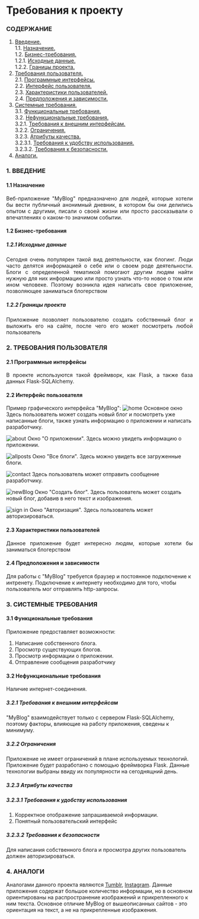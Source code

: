 # Требования к проекту
### СОДЕРЖАНИЕ
  1.  [Введение.](#1) <br>
    1.1. [Назначение.](#1.1) <br>
    1.2. [Бизнес-требования.](#1.2) <br>
      1.2.1. [Исходные данные.](#1.2.1) <br>
      1.2.2. [Границы проекта.](#1.2.2) <br>
  2. [Требования пользователя.](#2) <br>
    2.1. [Программные интерфейсы.](#2.1) <br>
    2.2. [Интерфейс пользователя.](#2.2) <br>
    2.3. [Характеристики пользователей.](#2.3) <br>
    2.4. [Предположения и зависимости.](#2.4) <br>
  3. [Системные требования.](#3) <br>
    3.1. [Функциональные требования.](#3.1) <br>
    3.2. [Нефункциональные требования.](#3.2) <br>
      3.2.1. [Требования к внешним интерфейсам.](3.2.1) <br>
      3.2.2. [Ограничения.](3.2.2) <br>
      3.2.3. [Атрибуты качества.](3.2.3) <br>
      3.2.3.1. [Требования к удобству использования.](3.2.3.1) <br>
      3.2.3.2. [Требования к безопасности.](3.2.3.2) <br>
  4. [Аналоги.](#4) <br>
  
### 1. ВВЕДЕНИЕ <a name="1"></a>
#### 1.1 Назначение <a name="1.1"></a>
<p align="justify">Веб-приложение "MyBlog" предназначено для людей, которые хотели бы вести публичный анонимный дневник, в котором бы они делились опытом с другими, писали о своей жизни или просто рассказывали о впечатлениях о каком-то значимом событии.</p>

 #### 1.2 Бизнес-требования <a name="1.2"></a>
##### 1.2.1 Исходные данные <a name="1.2.1"></a>
<p align="justify">Сегодня очень популярен такой вид деятельности, как блогинг. Люди часто делятся информацией о себе или о своем роде деятельности. Блоги с определенной тематикой помогают другим людям найти нужную для них информацию или просто узнать что-то новое о том или ином человеке. Поэтому возникла идея написать свое приложение, позволяющее заниматься блогерством</p>

 ##### 1.2.2 Границы проекта <a name="1.2.2"></a>
 <p align="justify">Приложение позволяет пользователю создать собственный блог и выложить его на сайте, после чего его может посмотреть любой пользователь</p>
 
 ### 2. ТРЕБОВАНИЯ ПОЛЬЗОВАТЕЛЯ <a name="2"></a>
#### 2.1 Программные интерфейсы <a name="2.1"></a>
<p align="justify">В проекте используются такой фреймворк, как Flask, а также база данных Flask-SQLAlchemy.</p>

 #### 2.2 Интерфейс пользователя <a name="2.2"></a>
 Пример графического интерфейса "MyBlog":
![home](./Mockups/home.png)
Основное окно
Здесь пользователь может создать новый блог и посмотреть уже написанные блоги, также узнать информацию о приложении и написать разработчику.

![about](./Mockups/about.png)
Окно "О приложении". 
Здесь можно увидеть информацию о приложении.

![allposts](./Mockups/all%20posts.png)
Окно "Все блоги". 
Здесь можно увидеть все загруженные блоги.

![contact](./Mockups/contact.png)
Здесь пользователь может отправить сообщение разработчику.

![newBlog](./Mockups/new%20Blog.PNG)
Окно "Создать блог". 
Здесь пользователь может создать новый блог, добавив в него текст и изображения.

![sign in](./Mockups/sign%20in.png)
Окно "Авторизация". 
Здесь пользователь может авторизироваться.


 #### 2.3 Характеристики пользователей <a name="2.3"></a>
 <p align="justify">Данное приложение будет интересно людям, которые хотели бы заниматься блогерством</p>
 
 #### 2.4 Предположения и зависимости <a name="2.4"></a>
 Для работы с "MyBlog" требуется браузер и постоянное подключение к интренету. Подключение к интернету необходимо для того, чтобы пользователь мог отправлять http-запросы.
 
 ### 3. СИСТЕМНЫЕ ТРЕБОВАНИЯ <a name="3"></a>
#### 3.1 Функциональные требования <a name="3.1"></a>
Приложение предоставляет возможности:

1. Написание собственного блога.
2. Просмотр существующих блогов.
3. Просмотр информации о приложении.
4. Отправление сообщения разработчику

 #### 3.2 Нефункциональные требования <a name="3.2"></a>
 Наличие интернет-соединения.

##### 3.2.1 Требования к внешним интерфейсам <a name="3.2.1"></a>
"MyBlog" взаимодействует только с сервером Flask-SQLAlchemy, поэтому факторы, влияющие на работу приложения, сведены к минимуму.

##### 3.2.2 Ограничения <a name="3.2.2"></a>
Приложение не имеет ограничений в плане используемых технологий. Приложение будет разработано с помощью фреймворка Flask. Данные технологии выбраны ввиду их популярности на сегоднящний день.

##### 3.2.3 Атрибуты качества <a name="3.2.3"></a>

##### 3.2.3.1 Требования к удобству использования <a name="3.2.3.1"></a>
1. Корректное отображение запрашиваемой информации.
2. Понятный пользовательский интерфейс
 
 ##### 3.2.3.2 Требования к безопасности <a name="3.2.3.2"></a>
 Для написания собственного блога и просмотра других пользователь должен авторизироваться.

 ### 4. АНАЛОГИ <a name="4"></a>
 Аналогами данного проекта являются [Tumblr](https://www.tumblr.com), [Instagram](https://www.instagram.com). Данные приложения содержат большое количество информации, но в основном ориентированы на распространение изображений и прикрепленного к ним текста.
Основное отличие MyBlog от вышеописанных сайтов - это ориентация на текст, а не на прикрепленные изображения.
